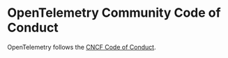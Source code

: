 # OpenTelemetry Community Code of Conduct

OpenTelemetry follows the [CNCF Code of Conduct](https://github.com/cncf/foundation/blob/master/code-of-conduct.md).
